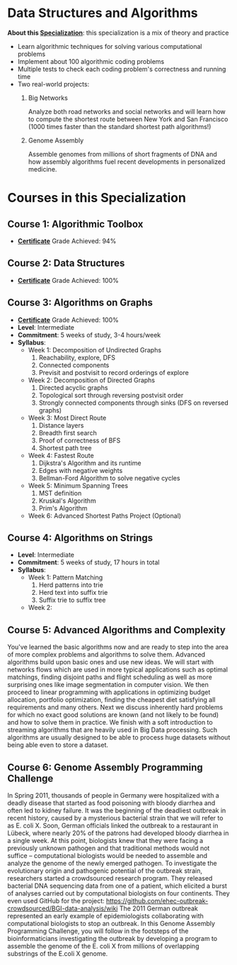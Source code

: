 # Data Structures and Algorithms
**About this [Specialization](https://www.coursera.org/specializations/data-structures-algorithms)**: this specialization is a mix of theory and practice
  - Learn algorithmic techniques for solving various computational problems
  - Implement about 100 algorithmic coding problems 
  - Multiple tests to check each coding problem's correctness and running time 
  - Two real-world projects: 
    1. Big Networks

        Analyze both road networks and social networks and will learn how to compute the shortest route between New York and San Francisco (1000 times faster than the standard shortest path algorithms!)
    2. Genome Assembly

        Assemble genomes from millions of short fragments of DNA and how assembly algorithms fuel recent developments in personalized medicine.

# Courses in this Specialization

## Course 1: Algorithmic Toolbox
  - **[Certificate](https://www.coursera.org/account/accomplishments/certificate/TKUCKAAZK2PV)** Grade Achieved: 94% 
  

## Course 2: Data Structures
  - **[Certificate](https://www.coursera.org/account/accomplishments/certificate/RMHRNLZ7XKKM)** Grade Achieved: 100% 
  

## Course 3: Algorithms on Graphs
  - **[Certificate](https://www.coursera.org/account/accomplishments/certificate/X3S42W3BKSUN)** Grade Achieved: 100%
  - **Level**: Intermediate
  - **Commitment**: 5 weeks of study, 3-4 hours/week
  - **Syllabus**:
    - Week 1: Decomposition of Undirected Graphs
      1. Reachability, explore, DFS
      2. Connected components
      3. Previsit and postvisit to record orderings of explore
    - Week 2: Decomposition of Directed Graphs
      1. Directed acyclic graphs
      2. Topological sort through reversing postvisit order
      3. Strongly connected components through sinks (DFS on reversed graphs)
    - Week 3: Most Direct Route
      1. Distance layers
      2. Breadth first search
      3. Proof of correctness of BFS
      4. Shortest path tree
    - Week 4: Fastest Route
      1. Dijkstra's Algorithm and its runtime
      2. Edges with negative weights
      3. Bellman-Ford Algorithm to solve negative cycles
    - Week 5: Minimum Spanning Trees
      1. MST definition
      2. Kruskal's Algorithm
      3. Prim's Algorithm
    - Week 6: Advanced Shortest Paths Project (Optional)

## Course 4: Algorithms on Strings
  - **Level**: Intermediate
  - **Commitment**: 5 weeks of study, 17 hours in total
  - **Syllabus**:
    - Week 1: Pattern Matching
      1. Herd patterns into trie
      2. Herd text into suffix trie
      3. Suffix trie to suffix tree
    - Week 2: 
 
 ## Course 5: Advanced Algorithms and Complexity
   You've learned the basic algorithms now and are ready to step into the area of more complex problems and algorithms to solve them. Advanced algorithms build upon basic ones and use new ideas. We will start with networks flows which are used in more typical applications such as optimal matchings, finding disjoint paths and flight scheduling as well as more surprising ones like image segmentation in computer vision. We then proceed to linear programming with applications in optimizing budget allocation, portfolio optimization, finding the cheapest diet satisfying all requirements and many others. Next we discuss inherently hard problems for which no exact good solutions are known (and not likely to be found) and how to solve them in practice. We finish with a soft introduction to streaming algorithms that are heavily used in Big Data processing. Such algorithms are usually designed to be able to process huge datasets without being able even to store a dataset.

## Course 6: Genome Assembly Programming Challenge
  In Spring 2011, thousands of people in Germany were hospitalized with a deadly disease that started as food poisoning with bloody diarrhea and often led to kidney failure. It was the beginning of the deadliest outbreak in recent history, caused by a mysterious bacterial strain that we will refer to as E. coli X. Soon, German officials linked the outbreak to a restaurant in Lübeck, where nearly 20% of the patrons had developed bloody diarrhea in a single week. At this point, biologists knew that they were facing a previously unknown pathogen and that traditional methods would not suffice – computational biologists would be needed to assemble and analyze the genome of the newly emerged pathogen. To investigate the evolutionary origin and pathogenic potential of the outbreak strain, researchers started a crowdsourced research program. They released bacterial DNA sequencing data from one of a patient, which elicited a burst of analyses carried out by computational biologists on four continents. They even used GitHub for the project: https://github.com/ehec-outbreak-crowdsourced/BGI-data-analysis/wiki The 2011 German outbreak represented an early example of epidemiologists collaborating with computational biologists to stop an outbreak. In this Genome Assembly Programming Challenge, you will follow in the footsteps of the bioinformaticians investigating the outbreak by developing a program to assemble the genome of the E. coli X from millions of overlapping substrings of the E.coli X genome.
 
